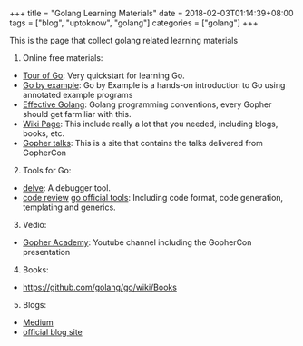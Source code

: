+++
title = "Golang Learning Materials"
date = 2018-02-03T01:14:39+08:00
tags = ["blog", "uptoknow", "golang"]
categories = ["golang"]
+++

This is the page that collect golang related learning materials

1. Online free materials:

  * [Tour of Go](https://tour.golang.org/): Very quickstart for learning Go.
  * [Go by example](https://gobyexample.com/): Go by Example is a hands-on introduction to Go using annotated example programs
  * [Effective Golang](https://golang.org/doc/effective_go.html): Golang programming conventions, every Gopher should get farmiliar with this.
  * [Wiki Page](https://github.com/golang/go/wiki): This include really a lot that you needed, including blogs, books, etc.
  * [Gopher talks](https://talks.golang.org/): This is a site that contains the talks delivered from GopherCon
2.  Tools for Go:
  * [delve](https://github.com/derekparker/delve): A debugger tool.
  * [code review](https://golang.org/doc/contribute.html#Code_review)
    [go official tools](https://github.com/golang/go/wiki/CodeTools): Including code format, code generation, templating and generics.
3. Vedio:
  * [Gopher Academy](https://www.youtube.com/channel/UCx9QVEApa5BKLw9r8cnOFEA/feed): Youtube channel including the GopherCon presentation

4. Books:
  * https://github.com/golang/go/wiki/Books
5. Blogs:
  * [Medium](https://medium.com/golangspec)
  * [official blog site](https://blog.golang.org/)


